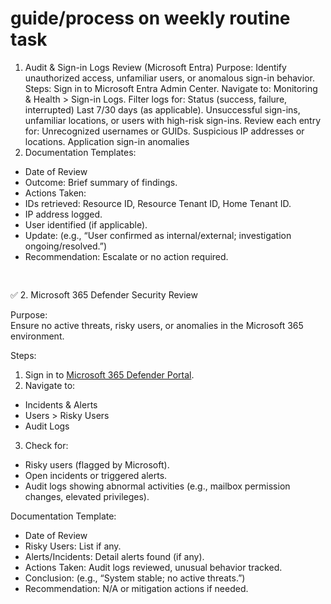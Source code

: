 # guide/process on weekly routine task

1. Audit & Sign-in Logs Review (Microsoft Entra) Purpose: Identify unauthorized access, unfamiliar users, or anomalous sign-in behavior. Steps: Sign in to Microsoft Entra Admin Center. Navigate to: Monitoring & Health > Sign-in Logs. Filter logs for: Status (success, failure, interrupted) Last 7/30 days (as applicable). Unsuccessful sign-ins, unfamiliar locations, or users with high-risk sign-ins. Review each entry for: Unrecognized usernames or GUIDs. Suspicious IP addresses or locations. Application sign-in anomalies
2. Documentation Templates:

* Date of Review
* Outcome: Brief summary of findings.
* Actions Taken:
* IDs retrieved: Resource ID, Resource Tenant ID, Home Tenant ID.
* IP address logged.
* User identified (if applicable).
* Update: (e.g., “User confirmed as internal/external; investigation ongoing/resolved.”)
* Recommendation: Escalate or no action required.

![Shape](data:image/png;base64,iVBORw0KGgoAAAANSUhEUgAAAAEAAAABCAYAAAAfFcSJAAAAAXNSR0IArs4c6QAAAARnQU1BAACxjwv8YQUAAAAJcEhZcwAADsMAAA7DAcdvqGQAAAANSURBVBhXY2BgYGAAAAAFAAGKM+MAAAAAAElFTkSuQmCC)

![Shape](data:image/png;base64,iVBORw0KGgoAAAANSUhEUgAAAAEAAAABCAYAAAAfFcSJAAAAAXNSR0IArs4c6QAAAARnQU1BAACxjwv8YQUAAAAJcEhZcwAADsMAAA7DAcdvqGQAAAANSURBVBhXY2BgYGAAAAAFAAGKM+MAAAAAAElFTkSuQmCC)

✅ 2. Microsoft 365 Defender Security Review

Purpose:\
Ensure no active threats, risky users, or anomalies in the Microsoft 365 environment.

Steps:

1. Sign in to [Microsoft 365 Defender Portal](https://security.microsoft.com/).
2. Navigate to:

* Incidents & Alerts
* Users > Risky Users
* Audit Logs

3. Check for:

* Risky users (flagged by Microsoft).
* Open incidents or triggered alerts.
* Audit logs showing abnormal activities (e.g., mailbox permission changes, elevated privileges).

Documentation Template:

* Date of Review
* Risky Users: List if any.
* Alerts/Incidents: Detail alerts found (if any).
* Actions Taken: Audit logs reviewed, unusual behavior tracked.
* Conclusion: (e.g., “System stable; no active threats.”)
* Recommendation: N/A or mitigation actions if needed.
